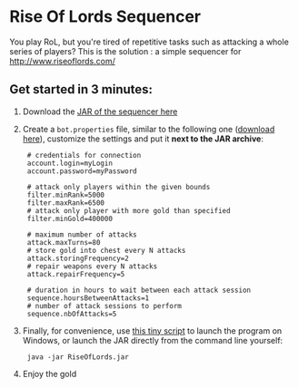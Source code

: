Rise Of Lords Sequencer
===========

You play RoL, but you're tired of repetitive tasks such as attacking a whole series of players?
This is the solution : a simple sequencer for http://www.riseoflords.com/

Get started in 3 minutes:
-----------
1. Download the [JAR of the sequencer here](https://github.com/joffrey-bion/RiseOfLords/blob/master/dist/RiseOfLords.jar?raw=true)
2. Create a `bot.properties` file, similar to the following one ([download here](https://raw.githubusercontent.com/joffrey-bion/RiseOfLords/master/dist/bot.properties)), customize the settings and put it **next to the JAR archive**:

        # credentials for connection
        account.login=myLogin
        account.password=myPassword
        
        # attack only players within the given bounds
        filter.minRank=5000
        filter.maxRank=6500
        # attack only player with more gold than specified
        filter.minGold=400000
        
        # maximum number of attacks
        attack.maxTurns=80
        # store gold into chest every N attacks
        attack.storingFrequency=2
        # repair weapons every N attacks
        attack.repairFrequency=5
        
        # duration in hours to wait between each attack session
        sequence.hoursBetweenAttacks=1
        # number of attack sessions to perform
        sequence.nbOfAttacks=5

3. Finally, for convenience, use [this tiny script](https://raw.githubusercontent.com/joffrey-bion/RiseOfLords/master/dist/launcher.cmd) to launch the program on Windows, or launch the JAR directly from the command line yourself:

        java -jar RiseOfLords.jar
       
4. Enjoy the gold

